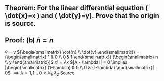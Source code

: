 ## Theorem: For the linear differential equation \( \dot{x}=x \) and \( \dot{y}=y). Prove that the origin is source.


## Proof: (b) $\dot{n} = n$
$\dot{y} = y$
$(\begin{smallmatrix} \dot{n} \\ \dot{y} \end{smallmatrix}) = (\begin{smallmatrix} 1 & 0 \\ 0 & 1 \end{smallmatrix}) (\begin{smallmatrix} n \\ y \end{smallmatrix})$
$x' = Ax$
$|A - \lambda I| = 0  \implies |\begin{smallmatrix} (1-\lambda) & 0 \\ 0 & (1-\lambda) \end{smallmatrix}| = 0$
$\implies \lambda = 1, 1$
$.. \; 0 < \lambda_1, \lambda_2$
Source 
